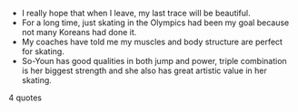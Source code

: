  - I really hope that when I leave, my last trace will be beautiful.
 - For a long time, just skating in the Olympics had been my goal because not many Koreans had done it.
 - My coaches have told me my muscles and body structure are perfect for skating.
 - So-Youn has good qualities in both jump and power, triple combination is her biggest strength and she also has great artistic value in her skating.

4 quotes